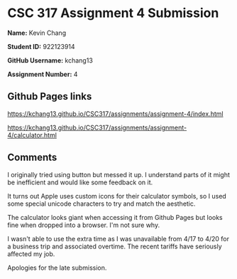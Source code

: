 # CSC 317 Assignment 4 Submission

**Name:** Kevin Chang

**Student ID:** 922123914 

**GitHub Username:** kchang13  

**Assignment Number:** 4

## Github Pages links
https://kchang13.github.io/CSC317/assignments/assignment-4/index.html

https://kchang13.github.io/CSC317/assignments/assignment-4/calculator.html

## Comments
I originally tried using button but messed it up. I understand parts of it might be inefficient and would like some feedback on it.

It turns out Apple uses custom icons for their calculator symbols, so I used some special unicode characters to try and match the aesthetic.

The calculator looks giant when accessing it from Github Pages but looks fine when dropped into a browser. I'm not sure why.

I wasn't able to use the extra time as I was unavailable from 4/17 to 4/20 for a business trip and associated overtime. The recent tariffs have seriously affected my job.

Apologies for the late submission.